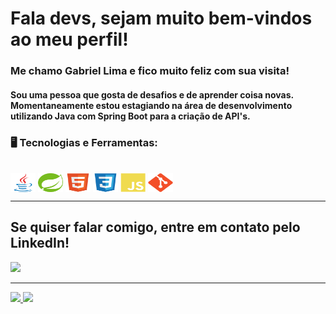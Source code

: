 # Fala devs, sejam muito bem-vindos ao meu perfil!
### Me chamo Gabriel Lima e fico muito feliz com sua visita!

#### Sou uma pessoa que gosta de desafios e de aprender coisa novas. Momentaneamente estou estagiando na área de desenvolvimento utilizando Java com Spring Boot para a criação de API's.

### 🖥️ Tecnologias e Ferramentas: 

<div style="display: inline_block"> <br>
  <img align="center" alt="Gabriel-Java" height="30" width="40" src="https://raw.githubusercontent.com/devicons/devicon/1119b9f84c0290e0f0b38982099a2bd027a48bf1/icons/java/java-original.svg">
  <img align="center" alt="Gabriel-Spring-Boot" height="30" width="40" src="https://raw.githubusercontent.com/devicons/devicon/1119b9f84c0290e0f0b38982099a2bd027a48bf1/icons/spring/spring-original.svg">
  <img align="center" alt="Gabriel-HTML" height="30" width="40" src="https://raw.githubusercontent.com/devicons/devicon/master/icons/html5/html5-original.svg">
  <img align="center" alt="Gabriel-CSS" height="30" width="40" src="https://raw.githubusercontent.com/devicons/devicon/master/icons/css3/css3-original.svg">
  <img align="center" alt="Gabriel-Js" height="30" width="40" src="https://raw.githubusercontent.com/devicons/devicon/master/icons/javascript/javascript-plain.svg">
  <img align="center" alt="Gabriel-Git" height="30" width="40" src="https://raw.githubusercontent.com/devicons/devicon/master/icons/git/git-plain.svg">
</div>

---

## Se quiser falar comigo, entre em contato pelo LinkedIn!

<div> 
  <a href="https://www.linkedin.com/in/gabrielimacouto/" target="_blank"><img src="https://img.shields.io/badge/-LinkedIn-%230077B5?style=for-the-badge&logo=linkedin&logoColor=white" target="_blank">   </a> 
</div>

---

<div>
  <a href="https://github.com/GabrieLima12">
  <img height="180em" src="https://github-readme-stats.vercel.app/api?username=GabrieLima12&show_icons=true&theme=tokyonight&include_all_commits=true&count_private=true"/>
  <img height="180em" src="https://github-readme-stats.vercel.app/api/top-langs/?username=GabrieLima12&layout=compact&langs_count=7&theme=tokyonight"/>
</div>
